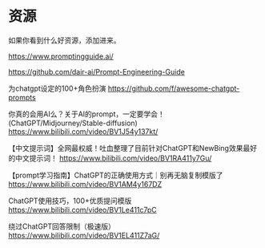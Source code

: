 # 资源

如果你看到什么好资源，添加进来。

https://www.promptingguide.ai/

https://github.com/dair-ai/Prompt-Engineering-Guide

为chatgpt设定的100+角色扮演 https://github.com/f/awesome-chatgpt-prompts

你真的会用AI么？关于AI的prompt，一定要学会！(ChatGPT/Midjourney/Stable-diffusion) https://www.bilibili.com/video/BV1J54y137kt/

【中文提示词】全网最权威！吐血整理了目前针对ChatGPT和NewBing效果最好的中文提示词！ https://www.bilibili.com/video/BV1RA411y7Gu/

【prompt学习指南】ChatGPT的正确使用方式｜别再无脑复制模版了 https://www.bilibili.com/video/BV1AM4y167DZ

ChatGPT使用技巧，100+优质提问模版 https://www.bilibili.com/video/BV1Le411c7pC

绕过ChatGPT回答限制（极速版） https://www.bilibili.com/video/BV1EL411Z7aG/


